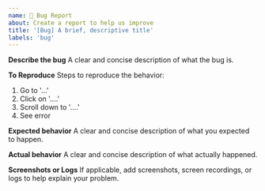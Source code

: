 ```yaml
---
name: 🐞 Bug Report
about: Create a report to help us improve
title: '[Bug] A brief, descriptive title'
labels: 'bug'
---
```


<!-- Thank you for reporting a bug! Please provide as much detail as possible. -->

**Describe the bug**
A clear and concise description of what the bug is.

**To Reproduce**
Steps to reproduce the behavior:
1. Go to '...'
2. Click on '....'
3. Scroll down to '....'
4. See error

**Expected behavior**
A clear and concise description of what you expected to happen.

**Actual behavior**
A clear and concise description of what actually happened.

**Screenshots or Logs**
If applicable, add screenshots, screen recordings, or logs to help explain your problem.